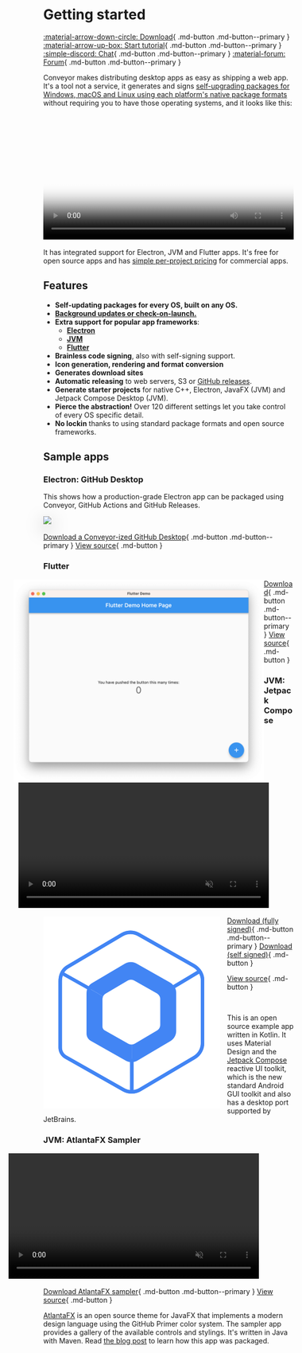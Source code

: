 # Getting started

[ :material-arrow-down-circle: Download](https://downloads.hydraulic.dev/conveyor/download.html){ .md-button .md-button--primary } [ :material-arrow-up-box: Start tutorial](tutorial/new.md){ .md-button .md-button--primary } [ :simple-discord: Chat](https://discord.gg/E87dFeuMFc){ .md-button .md-button--primary } [ :material-forum: Forum](https://github.com/hydraulic-software/conveyor/discussions){ .md-button .md-button--primary }

Conveyor makes distributing desktop apps as easy as shipping a web app. It's a tool not a service, it generates and signs [self-upgrading packages for Windows, macOS and Linux using each platform's native package formats](outputs.md) without requiring you to have those operating systems, and it looks like this:

<video width="100%" poster="https://conveyor.hydraulic.dev/assets/promo.jpg" controls><source src="https://conveyor.hydraulic.dev/assets/promo.mp4" type="video/mp4"></video>

It has integrated support for Electron, JVM and Flutter apps. It's free for open source apps and has [simple per-project pricing](https://www.hydraulic.software/pricing.html) for commercial apps.

## Features

* **Self-updating packages for every OS, built on any OS.**
* **[Background updates or check-on-launch.](configs/index.md#update-modes)**
* **Extra support for popular app frameworks**: 
    * **[Electron](configs/electron.md)**
    * **[JVM](configs/jvm.md)**
    * **[Flutter](configs/flutter.md)**
* **Brainless code signing**, also with self-signing support.
* **Icon generation, rendering and format conversion** 
* **Generates download sites**
* **Automatic releasing** to web servers, S3 or [GitHub releases](configs/download-pages#publishing-through-github).
* **Generate starter projects** for native C++, Electron, JavaFX (JVM) and Jetpack Compose Desktop (JVM).
* **Pierce the abstraction!** Over 120 different settings let you take control of every OS specific detail.
* **No lockin** thanks to using standard package formats and open source frameworks.

## Sample apps

### Electron: GitHub Desktop

This shows how a production-grade Electron app can be packaged using Conveyor, GitHub Actions and GitHub Releases.

<img src="https://desktop.github.com/images/github-desktop-screenshot-mac.png" style="box-shadow: 0 10px 35px rgb(0 0 0 / 35%)"></img>

[Download a Conveyor-ized GitHub Desktop](https://hydraulic-software.github.io/github-desktop/download.html){ .md-button .md-button--primary } [View source](https://github.com/hydraulic-software/github-desktop/){ .md-button }

### Flutter

<img src="images/flutter-demo.png" style="float: left; margin-left: -60px"></img>

[Download](https://hydraulic-software.github.io/flutter-demo/download.html){ .md-button .md-button--primary } [View source](https://github.com/hydraulic-software/flutter-demo){ .md-button }

### JVM: Jetpack Compose

<video width="100%" playsinline autoplay muted loop style="margin-left: -50px"><source src="https://www.hydraulic.software/assets/images/video/Eton.mp4" type="video/mp4"></video>

<img src="images/compose-multiplatform.svg" style="float: left; padding-right: 1em"></img>

[Download (fully signed)](https://hydraulic-software.github.io/eton-desktop/download.html){ .md-button .md-button--primary } [Download (self signed)](https://downloads.hydraulic.dev/eton-sample/selfsigned/download.html){ .md-button } 

[View source](https://github.com/hydraulic-software/eton-desktop){ .md-button }

<br style="clear: right" />

This is an open source example app written in Kotlin. It uses Material Design and the [Jetpack Compose](https://www.jetbrains.com/lp/compose-desktop/) reactive UI toolkit, which is the new standard Android GUI toolkit and also has a desktop port supported by JetBrains.

### JVM: AtlantaFX Sampler

<video width="100%" playsinline autoplay muted loop style="margin-left: -70px"><source type="video/mp4" src="https://www.hydraulic.software/assets/images/video/AtlantaFX-1.1.mp4"/></video>

[Download AtlantaFX sampler](https://downloads.hydraulic.dev/atlantafx/sampler/download.html){ .md-button .md-button--primary } [View source](https://github.com/hydraulic-software/atlantafx){ .md-button }

[AtlantaFX](https://github.com/mkpaz/atlantafx) is an open source theme for JavaFX that implements a modern design language using the GitHub Primer color system. The sampler app provides a gallery of the available controls and stylings. It's written in Java with Maven. Read [the blog post](https://hydraulic.software/blog/3-atlantafx-sampler.html) to learn how this app was packaged.
